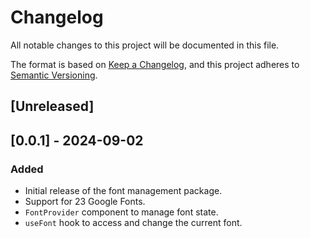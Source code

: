 # Changelog

All notable changes to this project will be documented in this file.

The format is based on [Keep a Changelog](https://keepachangelog.com/en/1.0.0/),
and this project adheres to
[Semantic Versioning](https://semver.org/spec/v2.0.0.html).

## [Unreleased]

## [0.0.1] - 2024-09-02

### Added

- Initial release of the font management package.
- Support for 23 Google Fonts.
- `FontProvider` component to manage font state.
- `useFont` hook to access and change the current font.

